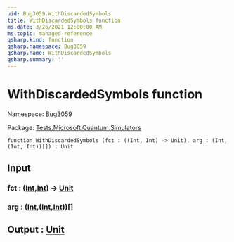 ```yaml
---
uid: Bug3059.WithDiscardedSymbols
title: WithDiscardedSymbols function
ms.date: 3/26/2021 12:00:00 AM
ms.topic: managed-reference
qsharp.kind: function
qsharp.namespace: Bug3059
qsharp.name: WithDiscardedSymbols
qsharp.summary: ''
---
```


# WithDiscardedSymbols function

Namespace: [Bug3059](xref:Bug3059)

Package: [Tests.Microsoft.Quantum.Simulators](https://nuget.org/packages/Tests.Microsoft.Quantum.Simulators)




```qsharp
function WithDiscardedSymbols (fct : ((Int, Int) -> Unit), arg : (Int, (Int, Int))[]) : Unit
```


## Input

### fct : ([Int](xref:microsoft.quantum.lang-ref.int),[Int](xref:microsoft.quantum.lang-ref.int)) -> [Unit](xref:microsoft.quantum.lang-ref.unit)




### arg : ([Int](xref:microsoft.quantum.lang-ref.int),([Int](xref:microsoft.quantum.lang-ref.int),[Int](xref:microsoft.quantum.lang-ref.int)))[]





## Output : [Unit](xref:microsoft.quantum.lang-ref.unit)

